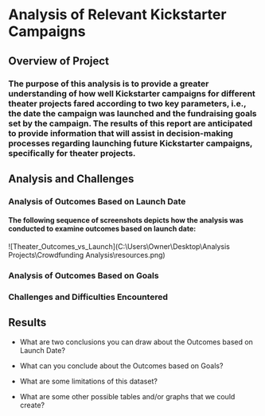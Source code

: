 # Analysis of Relevant Kickstarter Campaigns

## Overview of Project

### The purpose of this analysis is to provide a greater understanding of how well Kickstarter campaigns for different theater projects fared according to two key parameters, i.e., the date the campaign was launched and the fundraising goals set by the campaign. The results of this report are anticipated to provide information that will assist in decision-making processes regarding launching future Kickstarter campaigns, specifically for theater projects.

## Analysis and Challenges

### Analysis of Outcomes Based on Launch Date

#### The following sequence of screenshots depicts how the analysis was conducted to examine outcomes based on launch date:

![Theater_Outcomes_vs_Launch](C:\Users\Owner\Desktop\Analysis Projects\Crowdfunding Analysis\resources.png)


### Analysis of Outcomes Based on Goals

### Challenges and Difficulties Encountered

## Results

- What are two conclusions you can draw about the Outcomes based on Launch Date?

- What can you conclude about the Outcomes based on Goals?

- What are some limitations of this dataset?

- What are some other possible tables and/or graphs that we could create?

